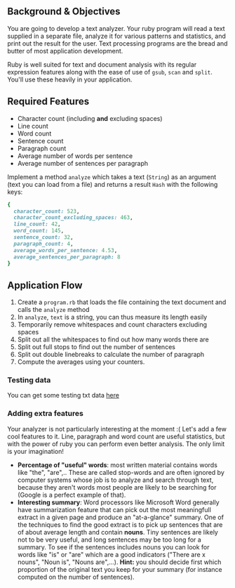 ## Background & Objectives

You are going to develop a text analyzer. Your ruby program will read a text supplied in a separate file, analyze it for various patterns and statistics, and print out the result for the user.
Text processing programs are the bread and butter of most application development.

Ruby is well suited for text and document analysis with its regular expression
features along with the ease of use of `gsub`, `scan` and `split`.
You'll use these heavily in your application.

## Required Features

* Character count (including **and** excluding spaces)
* Line count
* Word count
* Sentence count
* Paragraph count
* Average number of words per sentence
* Average number of sentences per paragraph

Implement a method `analyze` which takes a text (`String`) as an argument (text you can load from a file)
and returns a result `Hash` with the following keys:

```ruby
{
  character_count: 523,
  character_count_excluding_spaces: 463,
  line_count: 42,
  word_count: 145,
  sentence_count: 32,
  paragraph_count: 4,
  average_words_per_sentence: 4.53,
  average_sentences_per_paragraph: 8
}
```

## Application Flow

1. Create a `program.rb` that loads the file containing the text document and calls the `analyze` method
1. In `analyze`, `text` is a string, you can thus measure its length easily
1. Temporarily remove whitespaces and count characters excluding spaces
1. Split out all the whitespaces to find out how many words there are
1. Split out full stops to find out the number of sentences
1. Split out double linebreaks to calculate the number of paragraph
1. Compute the averages using your counters.

### Testing data

You can get some testing txt data [here](http://www.rubyinside.com/book/oliver.txt)

### Adding extra features

Your analyzer is not particularly interesting at the moment :( Let's add a few cool features to it. Line, paragraph and word count are useful statistics, but with the power of ruby you can perform even better analysis. The only limit is your imagination!

* **Percentage of "useful" words**: most written material contains words like "the", "are",.. These are called stop-words and are often ignored by computer systems whose job is to analyze and search through text, because they aren't words most people are likely to be searching for (Google is a perfect example of that).
* **Interesting summary**: Word processors like Microsoft Word generally have summarization feature that can pick out the most meaningfull extract in a given page and produce an "at-a-glance" summary. One of the techniques to find the good extract is to pick up sentences that are of about average length and contain **nouns**. Tiny sentences are likely not to be very useful, and long sentences may be too long for a summary. To see if the sentences includes nouns you can look for words like "is" or "are" which are a good indicators ("There are x nouns", "Noun is", "Nouns are",...). **Hint:** you should decide first which proportion of the original text you keep for your summary (for instance computed on the number of sentences).
